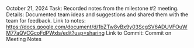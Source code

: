 October 21, 2024
Task: Recorded notes from the milestone #2 meeting.
Details: Documented team ideas and suggestions and shared them with the team for feedback. Link to notes: https://docs.google.com/document/d/1bZTw8vBx9y03ScgSV6ADUVFOuWM77aQVCGcoFdPWxls/edit?usp=sharing
Link to Commit: Commit on Meeting Notes